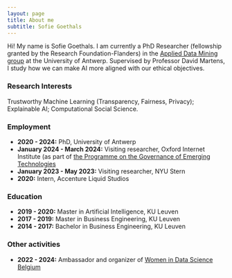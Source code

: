 ```yaml
---
layout: page
title: About me
subtitle: Sofie Goethals
---
```

Hi! My name is Sofie Goethals. I am currently a PhD Researcher (fellowship granted by the Research Foundation-Flanders) in the [Applied Data Mining group](https://admantwerp.github.io/) at the University of Antwerp. Supervised by Professor David Martens, I study how we can make AI more aligned with our ethical objectives.


### Research Interests
Trustworthy Machine Learning (Transparency, Fairness, Privacy); Explainable AI; Computational Social Science.

### Employment
- **2020 - 2024:** PhD, University of Antwerp
- **January 2024 - March 2024:** Visiting researcher, Oxford Internet Institute (as part of [the Programme on the Governance of Emerging Technologies](https://www.oii.ox.ac.uk/research/projects/governance-of-emerging-technologies/)
- **January 2023 - May 2023:** Visiting researcher, NYU Stern
- **2020:** Intern, Accenture Liquid Studios
  
### Education
- **2019 - 2020:** Master in Artificial Intelligence, KU Leuven
- **2017 - 2019:** Master in Business Engineering, KU Leuven
- **2014 - 2017:** Bachelor in Business Engineering, KU Leuven

### Other activities
- **2022 - 2024:** Ambassador and organizer of [Women in Data Science Belgium](https://www.womenindatascience.be/)


